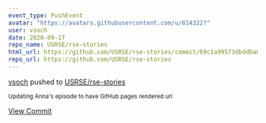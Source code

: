 ```yaml
---
event_type: PushEvent
avatar: "https://avatars.githubusercontent.com/u/814322?"
user: vsoch
date: 2020-09-17
repo_name: USRSE/rse-stories
html_url: https://github.com/USRSE/rse-stories/commit/69c1a99573dbddba804ac45181eb6985f5487f5e
repo_url: https://github.com/USRSE/rse-stories
---
```


<a href='https://github.com/vsoch' target='_blank'>vsoch</a> pushed to <a href='https://github.com/USRSE/rse-stories' target='_blank'>USRSE/rse-stories</a>

<small>Updating Anna's episode to have GitHub pages rendered url</small>

<a href='https://github.com/USRSE/rse-stories/commit/69c1a99573dbddba804ac45181eb6985f5487f5e' target='_blank'>View Commit</a>